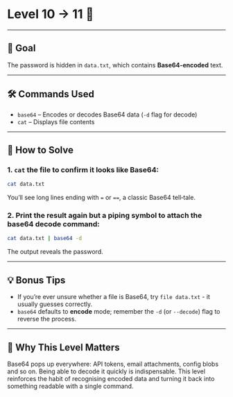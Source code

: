 # Level 10 → 11 🔐

---

## 🎯 Goal

The password is hidden in `data.txt`, which contains **Base64‑encoded** text.

---

## 🛠 Commands Used

- `base64` – Encodes or decodes Base64 data (`-d` flag for decode)
- `cat` – Displays file contents 

---

## 🚀 How to Solve

### 1. `cat` the file to confirm it looks like Base64:

```bash
cat data.txt
```

You’ll see long lines ending with `=` or `==`, a classic Base64 tell‑tale.

### 2. Print the result again but a piping symbol to attach the base64 decode command:

```bash
cat data.txt | base64 -d
```

The output reveals the password.

---

## 💡 Bonus Tips

- If you’re ever unsure whether a file is Base64, try `file data.txt` - it usually guesses correctly.
- `base64` defaults to **encode** mode; remember the `-d` (or `--decode`) flag to reverse the process.

---

## 🧠 Why This Level Matters

Base64 pops up everywhere: API tokens, email attachments, config blobs and so on. Being able to decode it quickly is indispensable. This level reinforces the habit of recognising encoded data and turning it back into something readable with a single command.
